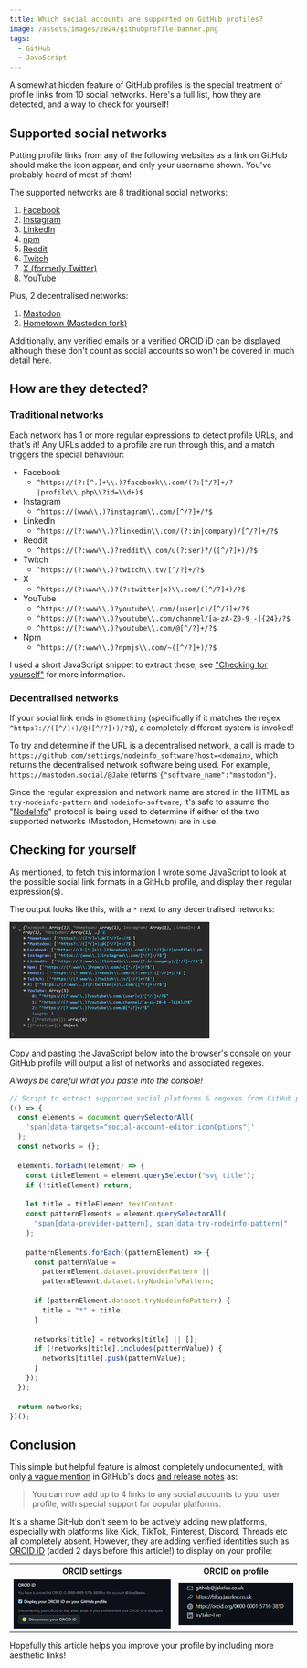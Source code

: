 ```yaml
---
title: Which social accounts are supported on GitHub profiles?
image: /assets/images/2024/githubprofile-banner.png
tags:
  - GitHub
  - JavaScript
---
```


A somewhat hidden feature of GitHub profiles is the special treatment of profile links from 10 social networks. Here's a full list, how they are detected, and a way to check for yourself!

## Supported social networks

Putting profile links from any of the following websites as a link on GitHub should make the icon appear, and only your username shown. You've probably heard of most of them!

The supported networks are 8 traditional social networks:

1. [Facebook](https://www.facebook.com/)
2. [Instagram](https://www.instagram.com/)
3. [LinkedIn](https://www.instagram.com/)
4. [npm](https://www.npmjs.com/)
5. [Reddit](https://www.reddit.com/)
6. [Twitch](https://twitch.tv/)
7. [X (formerly Twitter)](https://twitter.com/)
8. [YouTube](https://www.youtube.com/)

Plus, 2 decentralised networks:

1. [Mastodon](https://joinmastodon.org/)
2. [Hometown (Mastodon fork)](https://github.com/hometown-fork/hometown)

Additionally, any verified emails or a verified ORCID iD can be displayed, although these don't count as social accounts so won't be covered in much detail here.

## How are they detected?

### Traditional networks

Each network has 1 or more regular expressions to detect profile URLs, and that's it! Any URLs added to a profile are run through this, and a match triggers the special behaviour:

- Facebook
  - `^https://(?:[^.]+\\.)?facebook\\.com/(?:[^/?]+/?|profile\\.php\\?id=\\d+)$`
- Instagram
  - `^https://(www\\.)?instagram\\.com/[^/?]+/?$`
- LinkedIn
  - `^https://(?:www\\.)?linkedin\\.com/(?:in|company)/[^/?]+/?$`
- Reddit
  - `^https://(?:www\\.)?reddit\\.com/u(?:ser)?/([^/?]+)/?$`
- Twitch
  - `^https://(?:www\\.)?twitch\\.tv/[^/?]+/?$`
- X
  - `^https://(?:www\\.)?(?:twitter|x)\\.com/([^/?]+)/?$`
- YouTube
  - `^https://(?:www\\.)?youtube\\.com/(user|c)/[^/?]+/?$`
  - `^https://(?:www\\.)?youtube\\.com/channel/[a-zA-Z0-9_-]{24}/?$`
  - `^https://(?:www\\.)?youtube\\.com/@[^/?]+/?$`
- Npm
  - `^https://(?:www\\.)?npmjs\\.com/~([^/?]+)/?$`

I used a short JavaScript snippet to extract these, see ["Checking for yourself"](#checking-for-yourself) for more information.

### Decentralised networks

If your social link ends in `@Something` (specifically if it matches the regex `^https?://([^/]+)/@([^/?]+)/?$`), a completely different system is invoked!

To try and determine if the URL is a decentralised network, a call is made to `https://github.com/settings/nodeinfo_software?host=<domain>`, which returns the decentralised network software being used. For example, `https://mastodon.social/@Jake` returns `{"software_name":"mastodon"}`.

Since the regular expression and network name are stored in the HTML as `try-nodeinfo-pattern` and `nodeinfo-software`, it's safe to assume the "[NodeInfo](https://github.com/jhass/nodeinfo)" protocol is being used to determine if either of the two supported networks (Mastodon, Hometown) are in use.

## Checking for yourself

As mentioned, to fetch this information I wrote some JavaScript to look at the possible social link formats in a GitHub profile, and display their regular expression(s).

The output looks like this, with a `*` next to any decentralised networks:

[![](/assets/images/2024/githubprofile-js-output-thumbnail.png)](/assets/images/2024/githubprofile-js-output.png)

Copy and pasting the JavaScript below into the browser's console on your GitHub profile will output a list of networks and associated regexes.

_Always be careful what you paste into the console!_

```javascript
// Script to extract supported social platforms & regexes from GitHub profiles
(() => {
  const elements = document.querySelectorAll(
    'span[data-targets="social-account-editor.iconOptions"]'
  );
  const networks = {};

  elements.forEach((element) => {
    const titleElement = element.querySelector("svg title");
    if (!titleElement) return;

    let title = titleElement.textContent;
    const patternElements = element.querySelectorAll(
      "span[data-provider-pattern], span[data-try-nodeinfo-pattern]"
    );

    patternElements.forEach((patternElement) => {
      const patternValue =
        patternElement.dataset.providerPattern ||
        patternElement.dataset.tryNodeinfoPattern;

      if (patternElement.dataset.tryNodeinfoPattern) {
        title = "*" + title;
      }

      networks[title] = networks[title] || [];
      if (!networks[title].includes(patternValue)) {
        networks[title].push(patternValue);
      }
    });
  });

  return networks;
})();
```

## Conclusion

This simple but helpful feature is almost completely undocumented, with only [a vague mention](https://docs.github.com/en/account-and-profile/setting-up-and-managing-your-github-profile/customizing-your-profile/personalizing-your-profile#adding-links-to-your-social-accounts) in GitHub's docs [and release notes](https://github.blog/changelog/2023-02-02-add-more-social-links-to-your-user-profile/) as:

> You can now add up to 4 links to any social accounts to your user profile, with special support for popular platforms.

It's a shame GitHub don't seem to be actively adding new platforms, especially with platforms like Kick, TikTok, Pinterest, Discord, Threads etc all completely absent. However, they are adding verified identities such as [ORCID iD](https://github.blog/changelog/2024-03-13-authenticate-orcid-id/) (added 2 days before this article!) to display on your profile:

|                                                  ORCID settings                                                   |                                                ORCID on profile                                                 |
| :---------------------------------------------------------------------------------------------------------------: | :-------------------------------------------------------------------------------------------------------------: |
| [![](/assets/images/2024/githubprofile-orcid-settings.png)](/assets/images/2024/githubprofile-orcid-settings.png) | [![](/assets/images/2024/githubprofile-orcid-profile.png)](/assets/images/2024/githubprofile-orcid-profile.png) |

Hopefully this article helps you improve your profile by including more aesthetic links!
